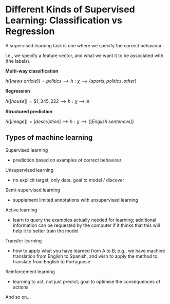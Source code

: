 # Different Kinds of Supervised Learning: Classification vs Regression

A supervised learning task is one where we specify the correct behaviour.

I.e., we specify a feature vector, and what we want it to be associated with (the labels).

**Multi-way classification**

$h([news \; article ]) = politics ⟶ h: χ ⟶ \{ sports, politics, other \}$

**Regression**

$h([ house ]) = \$1,345,222 ⟶ h: χ ⟶ ℝ$

**Structured prediction**

$h([ image ]) = [ description ] ⟶ h: χ ⟶ \{[ English \: sentences ]\}$

## Types of machine learning

Supervised learning

- prediction based on examples of correct behaviour

Unsupervised learning

- no explicit target, only data, goal to model / discover

Semi-supervised learning

- supplement limited annotations with unsupervised learning

Active learning

- learn to query the examples actually needed for learning; additional information can be requested by the computer if it thinks that this will help it to better train the model

Transfer learning

- how to apply what you have learned from A to B; e.g., we have machine translation from English to Spanish, and wish to apply the method to translate from English to Portuguese

Reinforcement learning

- learning to act, not just predict; goal to optimise the consequences of actions

And so on...
